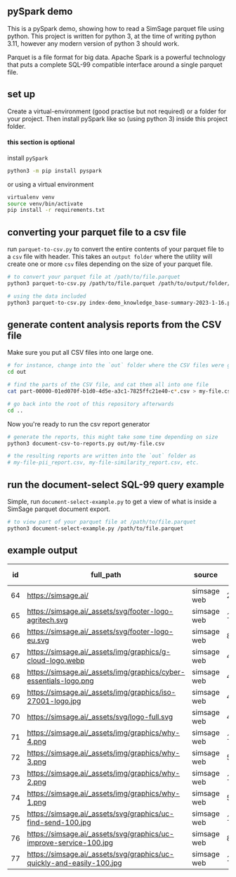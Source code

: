 ## pySpark demo
This is a pySpark demo, showing how to read a SimSage parquet file using python.
This project is written for python 3, at the time of writing python 3.11, however any modern version of python 3 should work.

Parquet is a file format for big data.  Apache Spark is a powerful technology that puts a complete SQL-99 compatible interface around a single parquet file.

## set up
Create a virtual-environment (good practise but not required) or a folder for your project.
Then install pySpark like so (using python 3) inside this project folder.

#### this section is optional

install `pySpark`
```bash
python3 -m pip install pyspark
```

or using a virtual environment

```bash
virtualenv venv
source venv/bin/activate
pip install -r requirements.txt
```

## converting your parquet file to a csv file
run `parquet-to-csv.py` to convert the entire contents of your parquet file to a `csv` file with header.
This takes an `output folder` where the utility will create one or more `csv` files depending on the size
of your parquet file.

```bash
# to convert your parquet file at /path/to/file.parquet
python3 parquet-to-csv.py /path/to/file.parquet /path/to/output/folder/

# using the data included
python3 parquet-to-csv.py index-demo_knowledge_base-summary-2023-1-16.parquet out/
```

## generate content analysis reports from the CSV file
Make sure you put all CSV files into one large one.

```bash
# for instance, change into the `out` folder where the CSV files were generated
cd out

# find the parts of the CSV file, and cat them all into one file
cat part-00000-01ed070f-b1d0-4d5e-a3c1-7825ffc21e40-c*.csv > my-file.csv

# go back into the root of this repository afterwards
cd ..
```

Now you're ready to run the csv report generator

```bash
# generate the reports, this might take some time depending on size
python3 document-csv-to-reports.py out/my-file.csv

# the resulting reports are written into the `out` folder as
# my-file-pii_report.csv, my-file-similarity_report.csv, etc.
```

## run the document-select SQL-99 query example
Simple, run `document-select-example.py` to get a view of what is inside a SimSage parquet document export.

```bash
# to view part of your parquet file at /path/to/file.parquet
python3 document-select-example.py /path/to/file.parquet
```

## example output

|id |full_path                                                                             |source     |size in bytes |acls|very_similar ids|identical ids                      |
|---|--------------------------------------------------------------------------------------|-----------|------|----|------------|-----------------------------------------------|
|64 |https://simsage.ai/                                                                   |simsage web|21304 |    |            |                                               |
|65 |https://simsage.ai/_assets/svg/footer-logo-agritech.svg                               |simsage web|15728 |    |            |                                               |
|66 |https://simsage.ai/_assets/svg/footer-logo-eu.svg                                     |simsage web|863006|    |            |                                               |
|67 |https://simsage.ai/_assets/img/graphics/g-cloud-logo.webp                             |simsage web|43116 |    |            |                                               |
|68 |https://simsage.ai/_assets/img/graphics/cyber-essentials-logo.png                     |simsage web|43311 |    |            |                                               |
|69 |https://simsage.ai/_assets/img/graphics/iso-27001-logo.jpg                            |simsage web|48585 |    |            |                                               |
|70 |https://simsage.ai/_assets/svg/logo-full.svg                                          |simsage web|4578  |    |            |                                               |
|71 |https://simsage.ai/_assets/img/graphics/why-4.png                                     |simsage web|1473  |    |            |                                               |
|72 |https://simsage.ai/_assets/img/graphics/why-3.png                                     |simsage web|5468  |    |            |                                               |
|73 |https://simsage.ai/_assets/img/graphics/why-2.png                                     |simsage web|1407  |    |            |                                               |
|74 |https://simsage.ai/_assets/img/graphics/why-1.png                                     |simsage web|5357  |    |            |                                               |
|75 |https://simsage.ai/_assets/svg/graphics/uc-find-send-100.jpg                          |simsage web|148264|    |            |98,76,77,78,79,80,81,82,83,88,89,90,91,92,93,94|
|76 |https://simsage.ai/_assets/svg/graphics/uc-improve-service-100.jpg                    |simsage web|86241 |    |            |98,75,77,78,79,80,81,82,83,88,89,90,91,92,93,94|
|77 |https://simsage.ai/_assets/svg/graphics/uc-quickly-and-easily-100.jpg                 |simsage web|102602|    |            |98,75,76,78,79,80,81,82,83,88,89,90,91,92,93,94|

